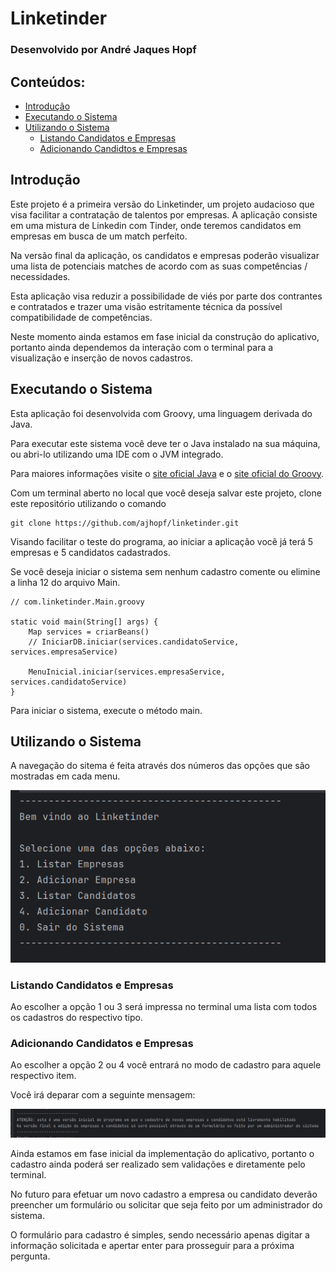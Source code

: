 # Linketinder

### Desenvolvido por André Jaques Hopf

## Conteúdos:

- [Introdução](#introdução)
- [Executando o Sistema](#executando-o-sistema)
- [Utilizando o Sistema](#utilizando-o-sistema)
    - [Listando Candidatos e Empresas](#listando-candidatos-e-empresas)
    - [Adicionando Candidtos e Empresas](#adicionando-candidatos-e-empresas)
## Introdução
Este projeto é a primeira versão do Linketinder, um projeto audacioso que visa facilitar a contratação de talentos por empresas.
A aplicação consiste em uma mistura de Linkedin com Tinder, onde teremos candidatos em empresas em busca de um match perfeito.

Na versão final da aplicação, os candidatos e empresas poderão visualizar uma lista de potenciais matches de acordo com as suas competências / necessidades.

Esta aplicação visa reduzir a possibilidade de viés por parte dos contrantes e contratados e trazer uma visão estritamente técnica da possível compatibilidade de competências.

Neste momento ainda estamos em fase inicial da construção do aplicativo, portanto ainda dependemos da interação com o terminal para a visualização e inserção de novos cadastros.


## Executando o Sistema

Esta aplicação foi desenvolvida com Groovy, uma linguagem derivada do Java.

Para executar este sistema você deve ter o Java instalado na sua máquina, ou abri-lo utilizando uma IDE com o JVM integrado.

Para maiores informações visite o [site oficial Java](https://www.java.com/en/) e o [site oficial do Groovy](https://groovy-lang.org/index.html).

Com um terminal aberto no local que você deseja salvar este projeto, clone este repositório utilizando o comando

````
git clone https://github.com/ajhopf/linketinder.git
````

Visando facilitar o teste do programa, ao iniciar a aplicação você já terá 5 empresas e 5 candidatos cadastrados.

Se você deseja iniciar o sistema sem nenhum cadastro comente ou elimine a linha 12 do arquivo Main.

```
// com.linketinder.Main.groovy

static void main(String[] args) {
    Map services = criarBeans()
    // IniciarDB.iniciar(services.candidatoService, services.empresaService)

    MenuInicial.iniciar(services.empresaService, services.candidatoService)
}
```

Para iniciar o sistema, execute o método main.

## Utilizando o Sistema

A navegação do sitema é feita através dos números das opções que são mostradas em cada menu.

![img.png](img.png)

### Listando Candidatos e Empresas

Ao escolher a opção 1 ou 3 será impressa no terminal uma lista com todos os cadastros do respectivo tipo.


### Adicionando Candidatos e Empresas

Ao escolher a opção 2 ou 4 você entrará no modo de cadastro para aquele respectivo item.

Você irá deparar com a seguinte mensagem:

![img-2.png](img-2.png)

Ainda estamos em fase inicial da implementação do aplicativo, portanto o cadastro ainda poderá ser realizado sem validações e diretamente pelo terminal.

No futuro para efetuar um novo cadastro a empresa ou candidato deverão preencher um formulário ou solicitar que seja feito por um administrador do sistema.

O formulário para cadastro é simples, sendo necessário apenas digitar a informação solicitada e apertar enter para prosseguir para a próxima pergunta.